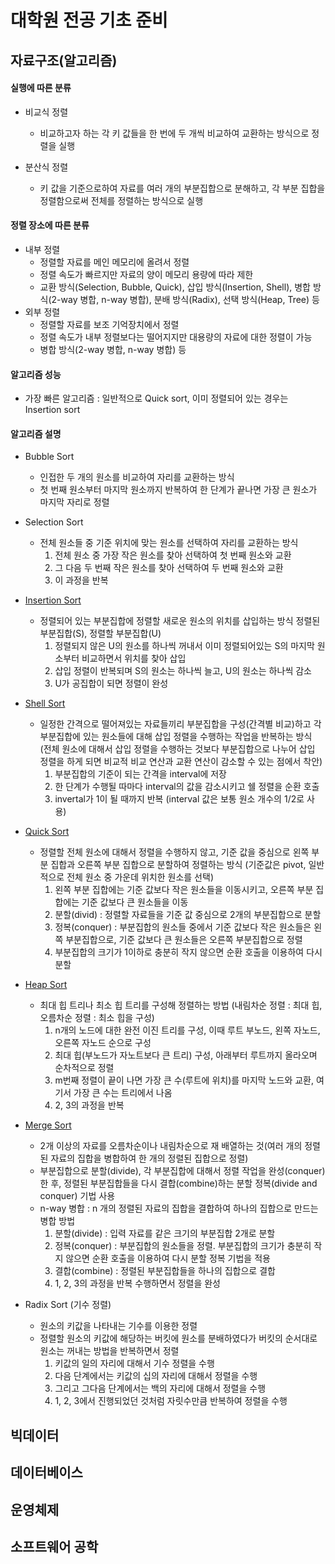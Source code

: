 # 대학원 전공 기초 준비



## 자료구조(알고리즘)

#### 실행에 따른 분류

- 비교식 정렬

  - 비교하고자 하는 각 키 값들을 한 번에 두 개씩 비교하여 교환하는 방식으로 정렬을 실행

- 분산식 정렬
  - 키 값을 기준으로하여 자료를 여러 개의 부분집합으로 분해하고, 각 부분 집합을 정렬함으로써 전체를 정렬하는 방식으로 실행

#### 정렬 장소에 따른 분류

- 내부 정렬
  - 정렬할 자료를 메인 메모리에 올려서 정렬
  - 정렬 속도가 빠르지만 자료의 양이 메모리 용량에 따라 제한
  - 교환 방식(Selection, Bubble, Quick), 삽입 방식(Insertion, Shell), 병합 방식(2-way 병합, n-way 병합), 분배 방식(Radix), 선택 방식(Heap, Tree) 등 
- 외부 정렬
  - 정렬할 자료를 보조 기억장치에서 정렬
  - 정렬 속도가 내부 정렬보다는 떨어지지만 대용량의 자료에 대한 정렬이 가능
  - 병합 방식(2-way 병합, n-way 병합)  등

#### 알고리즘 성능

- 가장 빠른 알고리즘 : 일반적으로 Quick sort, 이미 정렬되어 있는 경우는 Insertion sort

#### 알고리즘 설명

- Bubble Sort
  - 인접한 두 개의 원소를 비교하여 자리를 교환하는 방식
  - 첫 번째 원소부터 마지막 원소까지 반복하여 한 단계가 끝나면 가장 큰 원소가 마지막 자리로 정렬
- Selection Sort
  - 전체 원소들 중 기준 위치에 맞는 원소를 선택하여 자리를 교환하는 방식
    1. 전체 원소 중 가장 작은 원소를 찾아 선택하여 첫 번째 원소와 교환
    2. 그 다음 두 번째 작은 원소를 찾아 선택하여 두 번째 원소와 교환
    3. 이 과정을 반복
- [Insertion Sort]( https://www.youtube.com/watch?v=ROalU379l3U&t=111s )
  - 정렬되어 있는 부분집합에 정렬할 새로운 원소의 위치를 삽입하는 방식
    정렬된 부분집합(S), 정렬할 부분집합(U)
    1. 정렬되지 않은 U의 원소를 하나씩 꺼내서 이미 정렬되어있는 S의 마지막 원소부터 비교하면서 위치를 찾아 삽입
    2. 삽입 정렬이 반복되며 S의 원소는 하나씩 늘고, U의 원소는 하나씩 감소
    3. U가 공집합이 되면 정렬이 완성

- [Shell Sort]( https://www.youtube.com/watch?v=CmPA7zE8mx0 )
  - 일정한 간격으로 떨어져있는 자료들끼리 부분집합을 구성(간격별 비교)하고 각 부분집합에 있는 원소들에 대해 삽입 정렬을 수행하는 작업을 반복하는 방식
    (전체 원소에 대해서 삽입 정렬을 수행하는 것보다 부분집합으로 나누어 삽입 정렬을 하게 되면 비교적 비교 연산과 교환 연산이 감소할 수 있는 점에서 착안)
    1. 부분집합의 기준이 되는 간격을 interval에 저장
    2. 한 단계가 수행될 따마다 interval의 값을 감소시키고 쉘 정렬을 순환 호출
    3. invertal가 1이 될 때까지 반복 (interval 값은 보통 원소 개수의 1/2로 사용)

- [Quick Sort]( https://www.youtube.com/watch?v=ywWBy6J5gz8&t=153s )
  - 정렬할 전체 원소에 대해서 정렬을 수행하지 않고, 기준 값을 중심으로 왼쪽 부분 집합과 오른쪽 부분 집합으로 분할하여 정렬하는 방식
    (기준값은 pivot, 일반적으로 전체 원소 중 가운데 위치한 원소를 선택)
    1. 왼쪽 부분 집합에는 기준 값보다 작은 원소들을 이동시키고, 오른쪽 부분 집합에는 기준 값보다 큰 원소들을 이동 
    2. 분할(divid) : 정렬할 자료들을 기준 값 중심으로 2개의 부분집합으로 분할
    3. 정복(conquer) : 부분집합의 원소들 중에서 기준 값보다 작은 원소들은 왼쪽 부분집합으로, 기준 값보다 큰 원소들은 오른쪽 부분집합으로 정렬 
    4. 부분집합의 크기가 1이하로 충분히 작지 않으면 순환 호출을 이용하여 다시 분할 

- [Heap Sort]( https://www.youtube.com/watch?v=Xw2D9aJRBY4&t=49s )
  - 최대 힙 트리나 최소 힙 트리를 구성해 정렬하는 방법
    (내림차순 정렬 : 최대 힙, 오름차순 정렬 : 최소 힙을 구성)
    1. n개의 노드에 대한 완전 이진 트리를 구성, 이때 루트 부노드, 왼쪽 자노드, 오른쪽 자노드 순으로 구성 
    2. 최대 힙(부노드가 자노트보다 큰 트리) 구성, 아래부터 루트까지 올라오며 순차적으로 정렬
    3. m번째 정렬이 끝이 나면 가장 큰 수(루트에 위치)를 마지막 노드와 교환, 여기서 가장 큰 수는 트리에서 나옴
    4. 2, 3의 과정을 반복

- [Merge Sort](https://www.youtube.com/watch?v=XaqR3G_NVoo)
  -  2개 이상의 자료를 오름차순이나 내림차순으로 재 배열하는 것(여러 개의 정렬된 자료의 집합을 병합하여 한 개의 정렬된 집합으로 정렬)
  - 부분집합으로 분할(divide), 각 부분집합에 대해서 정렬 작업을 완성(conquer) 한 후, 정렬된 부분집합들을 다시 결합(combine)하는 분할 정복(divide and conquer) 기법 사용
  - n-way 병합 : n 개의 정렬된 자료의 집합을 결합하여 하나의 집합으로 만드는 병합 방법 
    1. 분할(divide) : 입력 자료를 같은 크기의 부분집합 2개로 분할
    2. 정복(conquer) : 부분집합의 원소들을 정렬. 부분집합의 크기가 충분히 작지 않으면 순환 호출을 이용하여 다시 분할 정복 기법을 적용 
    3. 결합(combine) : 정렬된 부분집합들을 하나의 집합으로 결합 
    4. 1, 2, 3의 과정을 반복 수행하면서 정렬을 완성 

- Radix Sort (기수 정렬)
  - 원소의 키값을 나타내는 기수를 이용한 정렬
  - 정렬할 원소의 키값에 해당하는 버킷에 원소를 분배하였다가 버킷의 순서대로 원소는 꺼내는 방법을 반복하면서 정렬 
    1. 키값의 일의 자리에 대해서 기수 정렬을 수행
    2. 다음 단계에서는 키값의 십의 자리에 대해서 정렬을 수행
    3. 그리고 그다음 단계에서는 백의 자리에 대해서 정렬을 수행
    4. 1, 2, 3에서 진행되었던 것처럼 자릿수만큼 반복하여 정렬을 수행



## 빅데이터

## 데이터베이스

## 운영체제

## 소프트웨어 공학